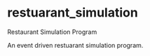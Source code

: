 # restuarant_simulation
Restaurant Simulation Program

An event driven restuarant simulation program.
